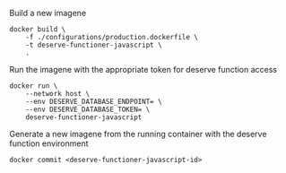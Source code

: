 Build a new imagene

```
docker build \
    -f ./configurations/production.dockerfile \
    -t deserve-functioner-javascript \
    .
```


Run the imagene with the appropriate token for deserve function access

```
docker run \
    --network host \
    --env DESERVE_DATABASE_ENDPOINT= \
    --env DESERVE_DATABASE_TOKEN= \
    deserve-functioner-javascript
```


Generate a new imagene from the running container with the deserve function environment

```
docker commit <deserve-functioner-javascript-id>
```

